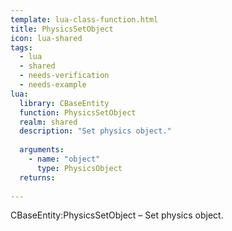```yaml
---
template: lua-class-function.html
title: PhysicsSetObject
icon: lua-shared
tags:
  - lua
  - shared
  - needs-verification
  - needs-example
lua:
  library: CBaseEntity
  function: PhysicsSetObject
  realm: shared
  description: "Set physics object."
  
  arguments:
    - name: "object"
      type: PhysicsObject
  returns:
    
---
```


<div class="lua__search__keywords">
CBaseEntity:PhysicsSetObject &#x2013; Set physics object.
</div>
